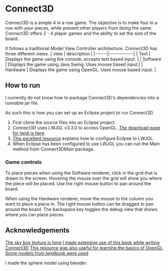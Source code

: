# Connect3D
 Connect3D is a simple 4 in a row game.
 The objective is to make four in a row with your pieces, while prevent other players from doing the same.
 Connect3D offers 2 - 4 player games and the ability to set the size of the board.

 It follows a traditional Model View Controller architecture.
 Connect3D has three different views.
 | view | description |
 |------|:-----------:|
 | Text | Displays the game using the console, accepts text based input. |
 | Software | Displays the game using Java Swing. Uses mouse based input.|
 | Hardware | Displays the game using OpenGL. Uses mouse based input.    |

## How to run

I currently do not know how to package Connect3D's dependencies into a runnable jar file.

As such this is how you can set up an Eclipse project to run Connect3D.

 1. First clone the source files into an Eclipse project.
 2. Connect3D uses LWJGL v3.3.0 to access OpenGL. [The download page for lwjgl is here](https://www.lwjgl.org/customize)
 3. [This excellent resource](https://github.com/LWJGL/lwjgl3-wiki/wiki/1.2.-Install) explains how to configure Eclipse to LWJGL.
 4. When Eclipse has been configured to use LWJGL you can run the Main method from Connect3DMain package.

### Game controls

 To place pieces when using the Software renderer, click in the grid that is drawn to the screen. Hovering the mouse over the grid will show you where the piece will be placed.
 Use the right mouse button to pan around the board.

 When using the Hardware renderer, move the mouse to the column you want to place a piece in.
 The right mouse button can be dragged to pan around the board.
 The backspace key toggles the debug view that shows where you can place pieces.

## Acknowledgements

[The sky box texture is here](http://www.custommapmakers.org/skyboxes/zips/ely_hills.zip)
[I made extensive use of this book while writing Connect3D](https://lwjglgamedev.gitbooks.io/3d-game-development-with-lwjgl/content/)
[This resource was also useful for learning the basics of OpenGL](https://learnopengl.com/)
[Some models from lwjglbook were used](https://github.com/lwjglgamedev/lwjglbook)

I made the sphere model using blender.
